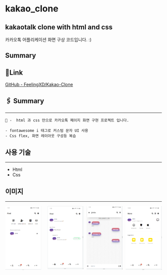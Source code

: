 # kakao_clone

## kakaotalk clone with html and css

카카오톡 어플리케이션 화면 구상 코드입니다. :)

## Summary

## 🔗Link

[GitHub - FeelingXD/Kakao-Clone](https://github.com/FeelingXD/Kakao-Clone)

## 🖇️ Summary

---

```
🐳 -  html 과 css 만으로 카카오톡 페이지 화면 구현 프로젝트 입니다.

- fontawesome i 태그로 커스텀 문자 UI 사용
- Css flex, 화면 레이아웃 구성등 복습

```

## 사용 기술

---

- Html
- Css

## 이미지

---

<div style="display:flex">
     <div style="flex:1;padding-right:10px;">
          <img src="Readme/Find.png" width="200"/>
     </div>
     <div style="flex:1;padding-left:10px;">
          <img src="Readme/Friend.png" width="300"/>
     </div>
     <div style="flex:1;padding-left:10px;">
          <img src="Readme/Message.png" width="400"/>
     </div>
     <div style="flex:1;padding-left:10px;">
          <img src="Readme/More.png" width="400"/>
     </div>
</div>
